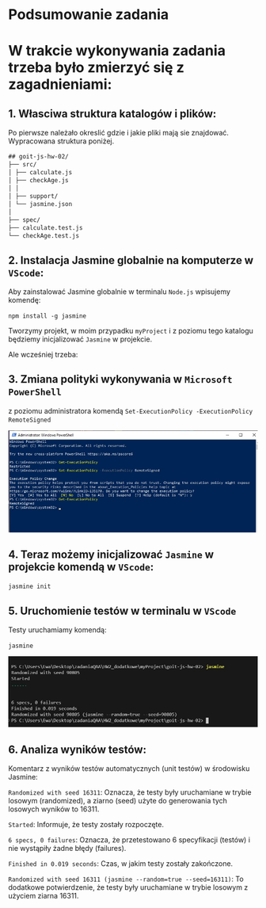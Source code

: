 # Podsumowanie zadania

# W trakcie wykonywania zadania trzeba było zmierzyć się z zagadnieniami:

## 1. Własciwa struktura katalogów i plików:

Po pierwsze należało okreslić gdzie i jakie pliki mają sie znajdować.
Wypracowana struktura poniżej.
```
## goit-js-hw-02/
├── src/
│ ├── calculate.js
│ ├── checkAge.js
│ │
│ ├── support/
│ └── jasmine.json
│
├── spec/
├── calculate.test.js
└── checkAge.test.js
```

 ## 2. Instalacja Jasmine globalnie na komputerze w `VScode`:

Aby zainstalować Jasmine globalnie w terminalu `Node.js` wpisujemy komendę:

`npm install -g jasmine`

Tworzymy projekt, w moim przypadku `myProject` i z poziomu tego katalogu będziemy inicjalizować `Jasmine` w projekcie.

Ale wcześniej trzeba:

 ## 3. Zmiana polityki wykonywania w `Microsoft PowerShell` 
z poziomu administratora komendą `Set-ExecutionPolicy -ExecutionPolicy RemoteSigned`

![](https://github.com/EwaRRPoland/goit-js-hw-02/blob/ffe5fbec1e704b5deb0f00696a6576ad16574641/assets/PowerShell.jpg)

 ## 4. Teraz możemy inicjalizować ``Jasmine`` w projekcie komendą w ``VScode``:

``jasmine init``

## 5. Uruchomienie testów w terminalu w `VScode`
 
Testy uruchamiamy komendą:

``jasmine``

![](https://github.com/EwaRRPoland/goit-js-hw-02/blob/27874097ec2b3829a0d3686a0de621c4ae1993cb/assets/jasmine2.jpg)

## 6. Analiza wyników testów:

Komentarz z wyników testów automatycznych (unit testów) w środowisku Jasmine:

``Randomized with seed 16311``: Oznacza, że testy były uruchamiane w trybie losowym (randomized), a ziarno (seed) użyte do generowania tych losowych wyników to 16311.

``Started``: Informuje, że testy zostały rozpoczęte.

``6 specs, 0 failures``: Oznacza, że przetestowano 6 specyfikacji (testów) i nie wystąpiły żadne błędy (failures).

``Finished in 0.019 seconds``: Czas, w jakim testy zostały zakończone.

``Randomized with seed 16311 (jasmine --random=true --seed=16311)``: To dodatkowe potwierdzenie, że testy były uruchamiane w trybie losowym z użyciem ziarna 16311.


